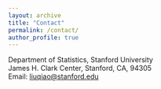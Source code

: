 ```yaml
---
layout: archive
title: "Contact"
permalink: /contact/
author_profile: true
---
```

Department of Statistics, Stanford University<br>
James H. Clark Center, Stanford, CA, 94305<br>
Email: liuqiao@stanford.edu


